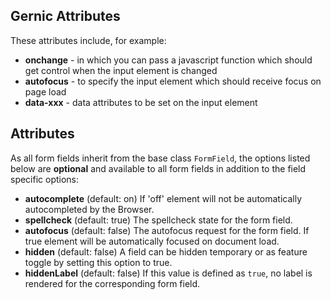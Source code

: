 

## Gernic Attributes
These attributes include, for example:
- **onchange** - in which you can pass a javascript function which should get control when the input element is changed
- **autofocus** - to specify the input element which should receive focus on page load
- **data-xxx** - data attributes to be set on the input element


## Attributes
As all form fields inherit from the base class `FormField`, the options listed below are **optional** and available to all form fields in addition to the field specific options:
- **autocomplete** (default: on) If 'off' element will not be automatically autocompleted by the Browser.
- **spellcheck** (default: true) The spellcheck state for the form field.
- **autofocus** (default: false) The autofocus request for the form field.  If true element will be automatically focused on document load.
- **hidden** (default: false) A field can be hidden temporary or as feature toggle by setting this option to true.
- **hiddenLabel** (default: false) If this value is defined as `true`, no label is rendered for the corresponding form field.
